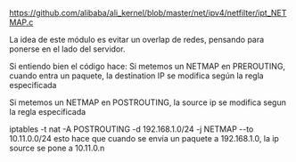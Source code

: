 https://github.com/alibaba/ali_kernel/blob/master/net/ipv4/netfilter/ipt_NETMAP.c

La idea de este módulo es evitar un overlap de redes, pensando para ponerse en el lado del servidor.


Si entiendo bien el código hace:
Si metemos un NETMAP en PREROUTING, cuando entra un paquete, la destination IP se modifica según la regla especificada

Si metemos un NETMAP en POSTROUTING, la source ip se modifica segun la regla especificada



iptables -t nat -A POSTROUTING -d 192.168.1.0/24 -j NETMAP --to 10.11.0.0/24
esto hace que cuando se envia un paquete a 192.168.1.0, la ip source se pone a 10.11.0.n
